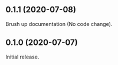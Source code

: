 ## 0.1.1 (2020-07-08)

Brush up documentation (No code change).

## 0.1.0 (2020-07-07)

Initial release.

